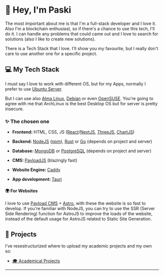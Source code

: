 
# <b>👋 Hey, I'm Paski</b>
The most important about me is that I'm a full-stack developer and I love it. Also I'm a blockchain enthusiast, so if there's a chance to use this tech, I'll do it. I can handle any problems that could came out and I love to search for solutions (also I like to create new solutions).

There is a Tech Stack that I love. I'll show you my favourite, but I really don't care to use another one for a specific project.

## <b>💻 My Tech Stack</b>
I must say I love to work with different OS, but for my Apps, normally I prefer to use [Ubuntu Server](https://ubuntu.com/server).

But I can use also [Alma Linux](https://almalinux.org/), [Debian](https://www.debian.org/) or even [OpenSUSE](https://www.opensuse.org/). You're going to agree with me that ArchLinux is the best Desktop OS but for server is pretty insecure.

### <b>✨ The chosen one</b>
- <b>Frontend: </b>HTML, CSS, JS ([React](https://react.dev/)/[NextJS](https://nextjs.org/), [ThreeJS](https://threejs.org/), [ChartJS](https://www.chartjs.org/))
- <b>Backend: </b>[NodeJS](https://nodejs.org/en) ([npm](https://www.npmjs.com/)), [Rust](https://www.rust-lang.org/) or [Go](https://go.dev/) (depends on project and server)
- <b>Database: </b>[MongoDB](https://www.mongodb.com/) or [PostgreSQL](https://www.postgresql.org/) (depends on project and server)
- <b>CMS: </b> [PayloadJS](https://payloadcms.com/) (blazingly fast)
- <b>Website Engine: </b> [Caddy](https://caddyserver.com/)

- <b>App development: </b> [Tauri](https://v2.tauri.app/)

#### <b>🌍 For Websites</b>
I love to use [Payload CMS](https://payloadcms.com/) + [Astro](https://astro.build/), with these the website is so fast to develop. If you're familiar with NodeJS, you can try to use the SSR (Server Side Rendering) function for AstroJS to improve the loads of the website, instead of the default usage for AstroJS related to Static Site Generation.

## <b>📁 Projects</b>
I've resestructurized where to upload my academic projects and my own so:
- [🎓 Academical Projects](https://github.com/PaskiOnSalesians)

---
